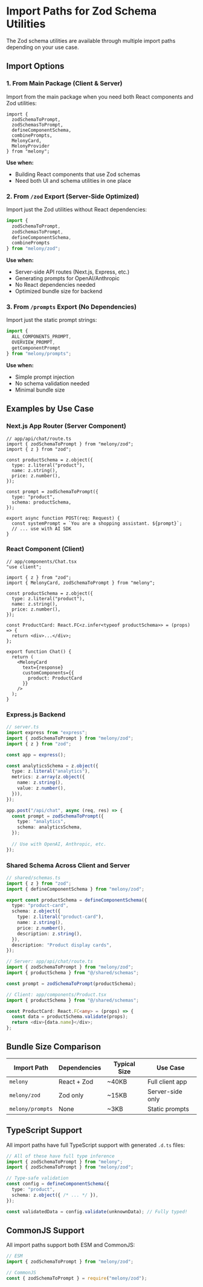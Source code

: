 # Import Paths for Zod Schema Utilities

The Zod schema utilities are available through multiple import paths depending on your use case.

## Import Options

### 1. From Main Package (Client & Server)

Import from the main package when you need both React components and Zod utilities:

```tsx
import { 
  zodSchemaToPrompt, 
  zodSchemasToPrompt,
  defineComponentSchema,
  combinePrompts,
  MelonyCard,
  MelonyProvider 
} from "melony";
```

**Use when:**
- Building React components that use Zod schemas
- Need both UI and schema utilities in one place

### 2. From `/zod` Export (Server-Side Optimized)

Import just the Zod utilities without React dependencies:

```ts
import { 
  zodSchemaToPrompt, 
  zodSchemasToPrompt,
  defineComponentSchema,
  combinePrompts 
} from "melony/zod";
```

**Use when:**
- Server-side API routes (Next.js, Express, etc.)
- Generating prompts for OpenAI/Anthropic
- No React dependencies needed
- Optimized bundle size for backend

### 3. From `/prompts` Export (No Dependencies)

Import just the static prompt strings:

```ts
import { 
  ALL_COMPONENTS_PROMPT,
  OVERVIEW_PROMPT,
  getComponentPrompt 
} from "melony/prompts";
```

**Use when:**
- Simple prompt injection
- No schema validation needed
- Minimal bundle size

## Examples by Use Case

### Next.js App Router (Server Component)

```tsx
// app/api/chat/route.ts
import { zodSchemaToPrompt } from "melony/zod";
import { z } from "zod";

const productSchema = z.object({
  type: z.literal("product"),
  name: z.string(),
  price: z.number(),
});

const prompt = zodSchemaToPrompt({
  type: "product",
  schema: productSchema,
});

export async function POST(req: Request) {
  const systemPrompt = `You are a shopping assistant. ${prompt}`;
  // ... use with AI SDK
}
```

### React Component (Client)

```tsx
// app/components/Chat.tsx
"use client";

import { z } from "zod";
import { MelonyCard, zodSchemaToPrompt } from "melony";

const productSchema = z.object({
  type: z.literal("product"),
  name: z.string(),
  price: z.number(),
});

const ProductCard: React.FC<z.infer<typeof productSchema>> = (props) => {
  return <div>...</div>;
};

export function Chat() {
  return (
    <MelonyCard
      text={response}
      customComponents={{
        product: ProductCard
      }}
    />
  );
}
```

### Express.js Backend

```ts
// server.ts
import express from "express";
import { zodSchemaToPrompt } from "melony/zod";
import { z } from "zod";

const app = express();

const analyticsSchema = z.object({
  type: z.literal("analytics"),
  metrics: z.array(z.object({
    name: z.string(),
    value: z.number(),
  })),
});

app.post("/api/chat", async (req, res) => {
  const prompt = zodSchemaToPrompt({
    type: "analytics",
    schema: analyticsSchema,
  });
  
  // Use with OpenAI, Anthropic, etc.
});
```

### Shared Schema Across Client and Server

```ts
// shared/schemas.ts
import { z } from "zod";
import { defineComponentSchema } from "melony/zod";

export const productSchema = defineComponentSchema({
  type: "product-card",
  schema: z.object({
    type: z.literal("product-card"),
    name: z.string(),
    price: z.number(),
    description: z.string(),
  }),
  description: "Product display cards",
});

// Server: app/api/chat/route.ts
import { zodSchemaToPrompt } from "melony/zod";
import { productSchema } from "@/shared/schemas";

const prompt = zodSchemaToPrompt(productSchema);

// Client: app/components/Product.tsx
import { productSchema } from "@/shared/schemas";

const ProductCard: React.FC<any> = (props) => {
  const data = productSchema.validate(props);
  return <div>{data.name}</div>;
};
```

## Bundle Size Comparison

| Import Path | Dependencies | Typical Size | Use Case |
|-------------|-------------|--------------|----------|
| `melony` | React + Zod | ~40KB | Full client app |
| `melony/zod` | Zod only | ~15KB | Server-side only |
| `melony/prompts` | None | ~3KB | Static prompts |

## TypeScript Support

All import paths have full TypeScript support with generated `.d.ts` files:

```ts
// All of these have full type inference
import { zodSchemaToPrompt } from "melony";
import { zodSchemaToPrompt } from "melony/zod";

// Type-safe validation
const config = defineComponentSchema({
  type: "product",
  schema: z.object({ /* ... */ }),
});

const validatedData = config.validate(unknownData); // Fully typed!
```

## CommonJS Support

All import paths support both ESM and CommonJS:

```js
// ESM
import { zodSchemaToPrompt } from "melony/zod";

// CommonJS
const { zodSchemaToPrompt } = require("melony/zod");
```

